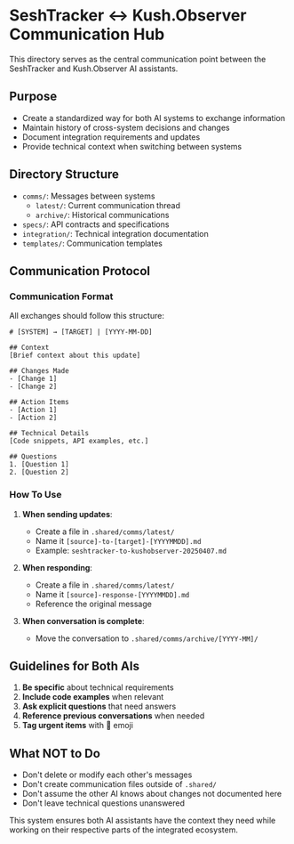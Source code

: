 # SeshTracker ↔ Kush.Observer Communication Hub

This directory serves as the central communication point between the SeshTracker and Kush.Observer AI assistants.

## Purpose

- Create a standardized way for both AI systems to exchange information
- Maintain history of cross-system decisions and changes
- Document integration requirements and updates
- Provide technical context when switching between systems

## Directory Structure

- `comms/`: Messages between systems
  - `latest/`: Current communication thread
  - `archive/`: Historical communications
- `specs/`: API contracts and specifications
- `integration/`: Technical integration documentation
- `templates/`: Communication templates

## Communication Protocol

### Communication Format

All exchanges should follow this structure:
```
# [SYSTEM] → [TARGET] | [YYYY-MM-DD]

## Context
[Brief context about this update]

## Changes Made
- [Change 1]
- [Change 2]

## Action Items
- [Action 1]
- [Action 2]

## Technical Details
[Code snippets, API examples, etc.]

## Questions
1. [Question 1]
2. [Question 2]
```

### How To Use

1. **When sending updates**:
   - Create a file in `.shared/comms/latest/`
   - Name it `[source]-to-[target]-[YYYYMMDD].md`
   - Example: `seshtracker-to-kushobserver-20250407.md`

2. **When responding**:
   - Create a file in `.shared/comms/latest/`
   - Name it `[source]-response-[YYYYMMDD].md`
   - Reference the original message

3. **When conversation is complete**:
   - Move the conversation to `.shared/comms/archive/[YYYY-MM]/`

## Guidelines for Both AIs

1. **Be specific** about technical requirements
2. **Include code examples** when relevant
3. **Ask explicit questions** that need answers
4. **Reference previous conversations** when needed
5. **Tag urgent items** with 🚨 emoji

## What NOT to Do

- Don't delete or modify each other's messages
- Don't create communication files outside of `.shared/`
- Don't assume the other AI knows about changes not documented here
- Don't leave technical questions unanswered

This system ensures both AI assistants have the context they need while working on their respective parts of the integrated ecosystem. 